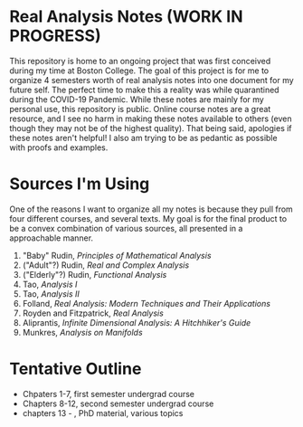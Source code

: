 # Real Analysis Notes (WORK IN PROGRESS)
This repository is home to an ongoing project that was first conceived during my time at Boston College. The goal of this project is for me to organize 4 semesters worth of real analysis notes into one document for my future self. The perfect time to make this a reality was while quarantined during the COVID-19 Pandemic. While these notes are mainly for my personal use, this repository is public. Online course notes are a great resource, and I see no harm in making these notes available to others (even though they may not be of the highest quality). That being said, apologies if these notes aren't helpful! I also am trying to be as pedantic as possible with proofs and examples.

# Sources I'm Using
One of the reasons I want to organize all my notes is because they pull from four different courses, and several texts. My goal is for the final product to be a convex combination of various sources, all presented in a approachable manner. 

1. "Baby" Rudin, *Principles of Mathematical Analysis* 
2. ("Adult"?) Rudin, *Real and Complex Analysis* 
3. ("Elderly"?) Rudin, *Functional Analysis*
4. Tao, *Analysis I*
5. Tao, *Analysis II*
6. Folland, *Real Analysis: Modern Techniques and Their Applications*
7. Royden and Fitzpatrick, *Real Analysis*
8. Aliprantis, *Infinite Dimensional Analysis: A Hitchhiker's Guide*
9. Munkres, *Analysis on Manifolds*

# Tentative Outline
- Chpaters 1-7, first semester undergrad course
- Chapters 8-12, second semester undergrad course
- chapters 13 - , PhD material, various topics 
